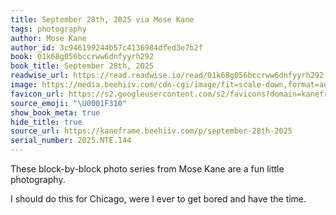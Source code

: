 ```yaml
---
title: September 28th, 2025 via Mose Kane
tags: photography
author: Mose Kane
author_id: 3c946199244b57c4136984dfed3e7b2f
book: 01k68g056bccrww6dnfyyrh292
book_title: September 28th, 2025
readwise_url: https://read.readwise.io/read/01k68g056bccrww6dnfyyrh292
image: https://media.beehiiv.com/cdn-cgi/image/fit=scale-down,format=auto,onerror=redirect,quality=80/uploads/asset/file/7852d498-a3fb-46a2-8354-e0f5e9a07c52/MHK02081.jpg
favicon_url: https://s2.googleusercontent.com/s2/favicons?domain=kaneframe.beehiiv.com
source_emoji: "\U0001F310"
show_book_meta: true
hide_title: true
source_url: https://kaneframe.beehiiv.com/p/september-28th-2025
serial_number: 2025.NTE.144
---
```

These block-by-block photo series from Mose Kane are a fun little photography.

I should do this for Chicago, were I ever to get bored and have the time.